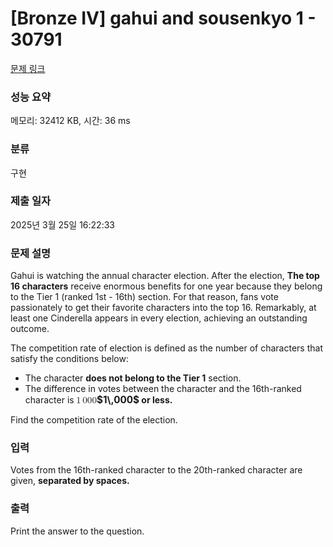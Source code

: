 # [Bronze IV] gahui and sousenkyo 1 - 30791 

[문제 링크](https://www.acmicpc.net/problem/30791) 

### 성능 요약

메모리: 32412 KB, 시간: 36 ms

### 분류

구현

### 제출 일자

2025년 3월 25일 16:22:33

### 문제 설명

<p>Gahui is watching the annual character election. After the election, <strong>The top 16 characters</strong> receive enormous benefits for one year because they belong to the Tier 1 (ranked 1st - 16th) section. For that reason, fans vote passionately to get their favorite characters into the top 16. Remarkably, at least one Cinderella appears in every election, achieving an outstanding outcome.</p>

<p>The competition rate of election is defined as the number of characters that satisfy the conditions below:</p>

<ul>
	<li>The character <strong>does not belong to the Tier 1</strong> section.</li>
	<li>The difference in votes between the character and the 16th-ranked character is<strong> <mjx-container class="MathJax" jax="CHTML" style="font-size: 109%; position: relative;"><mjx-math class="MJX-TEX" aria-hidden="true"><mjx-mn class="mjx-n"><mjx-c class="mjx-c31"></mjx-c></mjx-mn><mjx-mstyle><mjx-mspace style="width: 0.167em;"></mjx-mspace></mjx-mstyle><mjx-mn class="mjx-n"><mjx-c class="mjx-c30"></mjx-c><mjx-c class="mjx-c30"></mjx-c><mjx-c class="mjx-c30"></mjx-c></mjx-mn></mjx-math><mjx-assistive-mml unselectable="on" display="inline"><math xmlns="http://www.w3.org/1998/Math/MathML"><mn>1</mn><mstyle scriptlevel="0"><mspace width="0.167em"></mspace></mstyle><mn>000</mn></math></mjx-assistive-mml><span aria-hidden="true" class="no-mathjax mjx-copytext">$1\,000$</span></mjx-container> or less.</strong></li>
</ul>

<p>Find the competition rate of the election.</p>

### 입력 

 <p>Votes from the 16th-ranked character to the 20th-ranked character are given, <strong>separated by spaces.</strong></p>

### 출력 

 <p>Print the answer to the question.</p>

